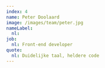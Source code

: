 ```yaml
---
index: 4
name: Peter Doolaard
image: /images/team/peter.jpg
nameLabel:
  nl:
job:
  nl: Front-end developer
quote:
  nl: Duidelijke taal, heldere code
---
```

